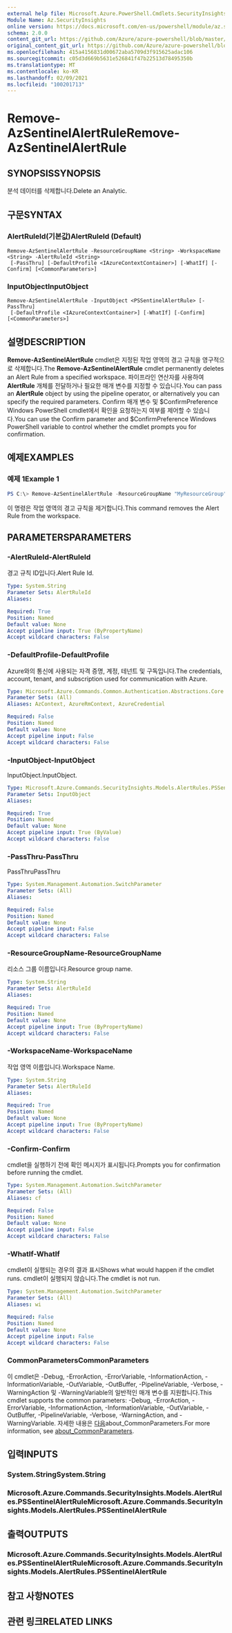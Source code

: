 ```yaml
---
external help file: Microsoft.Azure.PowerShell.Cmdlets.SecurityInsights.dll-Help.xml
Module Name: Az.SecurityInsights
online version: https://docs.microsoft.com/en-us/powershell/module/az.securityinsights/remove-azsentinelalertrule
schema: 2.0.0
content_git_url: https://github.com/Azure/azure-powershell/blob/master/src/SecurityInsights/SecurityInsights/help/Remove-AzSentinelAlertRule.md
original_content_git_url: https://github.com/Azure/azure-powershell/blob/master/src/SecurityInsights/SecurityInsights/help/Remove-AzSentinelAlertRule.md
ms.openlocfilehash: 415a4156831d00672aba5709d3f915625adac106
ms.sourcegitcommit: c05d3d669b5631e526841f47b22513d78495350b
ms.translationtype: MT
ms.contentlocale: ko-KR
ms.lasthandoff: 02/09/2021
ms.locfileid: "100201713"
---
```

# <span data-ttu-id="f6eef-101">Remove-AzSentinelAlertRule</span><span class="sxs-lookup"><span data-stu-id="f6eef-101">Remove-AzSentinelAlertRule</span></span>

## <span data-ttu-id="f6eef-102">SYNOPSIS</span><span class="sxs-lookup"><span data-stu-id="f6eef-102">SYNOPSIS</span></span>
<span data-ttu-id="f6eef-103">분석 데이터를 삭제합니다.</span><span class="sxs-lookup"><span data-stu-id="f6eef-103">Delete an Analytic.</span></span>

## <span data-ttu-id="f6eef-104">구문</span><span class="sxs-lookup"><span data-stu-id="f6eef-104">SYNTAX</span></span>

### <span data-ttu-id="f6eef-105">AlertRuleId(기본값)</span><span class="sxs-lookup"><span data-stu-id="f6eef-105">AlertRuleId (Default)</span></span>
```
Remove-AzSentinelAlertRule -ResourceGroupName <String> -WorkspaceName <String> -AlertRuleId <String>
 [-PassThru] [-DefaultProfile <IAzureContextContainer>] [-WhatIf] [-Confirm] [<CommonParameters>]
```

### <span data-ttu-id="f6eef-106">InputObject</span><span class="sxs-lookup"><span data-stu-id="f6eef-106">InputObject</span></span>
```
Remove-AzSentinelAlertRule -InputObject <PSSentinelAlertRule> [-PassThru]
 [-DefaultProfile <IAzureContextContainer>] [-WhatIf] [-Confirm] [<CommonParameters>]
```

## <span data-ttu-id="f6eef-107">설명</span><span class="sxs-lookup"><span data-stu-id="f6eef-107">DESCRIPTION</span></span>
<span data-ttu-id="f6eef-108">**Remove-AzSentinelAlertRule** cmdlet은 지정된 작업 영역의 경고 규칙을 영구적으로 삭제합니다.</span><span class="sxs-lookup"><span data-stu-id="f6eef-108">The **Remove-AzSentinelAlertRule** cmdlet permanently deletes an Alert Rule from a specified workspace.</span></span>
<span data-ttu-id="f6eef-109">파이프라인 연산자를 사용하여 **AlertRule** 개체를 전달하거나 필요한 매개 변수를 지정할 수 있습니다.</span><span class="sxs-lookup"><span data-stu-id="f6eef-109">You can pass an **AlertRule** object by using the pipeline operator, or alternatively you can specify the required parameters.</span></span>
<span data-ttu-id="f6eef-110">Confirm 매개 변수 및 $ConfirmPreference Windows PowerShell cmdlet에서 확인을 요청하는지 여부를 제어할 수 있습니다.</span><span class="sxs-lookup"><span data-stu-id="f6eef-110">You can use the Confirm parameter and $ConfirmPreference Windows PowerShell variable to control whether the cmdlet prompts you for confirmation.</span></span>

## <span data-ttu-id="f6eef-111">예제</span><span class="sxs-lookup"><span data-stu-id="f6eef-111">EXAMPLES</span></span>

### <span data-ttu-id="f6eef-112">예제 1</span><span class="sxs-lookup"><span data-stu-id="f6eef-112">Example 1</span></span>
```powershell
PS C:\> Remove-AzSentinelAlertRule -ResourceGroupName "MyResourceGroup" -WorkspaceName "MyWorkspaceName" -AlertRuleId "MyAlertRuleId"
```

<span data-ttu-id="f6eef-113">이 명령은 작업 영역의 경고 규칙을 제거합니다.</span><span class="sxs-lookup"><span data-stu-id="f6eef-113">This command removes the Alert Rule from the workspace.</span></span>

## <span data-ttu-id="f6eef-114">PARAMETERS</span><span class="sxs-lookup"><span data-stu-id="f6eef-114">PARAMETERS</span></span>

### <span data-ttu-id="f6eef-115">-AlertRuleId</span><span class="sxs-lookup"><span data-stu-id="f6eef-115">-AlertRuleId</span></span>
<span data-ttu-id="f6eef-116">경고 규칙 ID입니다.</span><span class="sxs-lookup"><span data-stu-id="f6eef-116">Alert Rule Id.</span></span>

```yaml
Type: System.String
Parameter Sets: AlertRuleId
Aliases:

Required: True
Position: Named
Default value: None
Accept pipeline input: True (ByPropertyName)
Accept wildcard characters: False
```

### <span data-ttu-id="f6eef-117">-DefaultProfile</span><span class="sxs-lookup"><span data-stu-id="f6eef-117">-DefaultProfile</span></span>
<span data-ttu-id="f6eef-118">Azure와의 통신에 사용되는 자격 증명, 계정, 테넌트 및 구독입니다.</span><span class="sxs-lookup"><span data-stu-id="f6eef-118">The credentials, account, tenant, and subscription used for communication with Azure.</span></span>

```yaml
Type: Microsoft.Azure.Commands.Common.Authentication.Abstractions.Core.IAzureContextContainer
Parameter Sets: (All)
Aliases: AzContext, AzureRmContext, AzureCredential

Required: False
Position: Named
Default value: None
Accept pipeline input: False
Accept wildcard characters: False
```

### <span data-ttu-id="f6eef-119">-InputObject</span><span class="sxs-lookup"><span data-stu-id="f6eef-119">-InputObject</span></span>
<span data-ttu-id="f6eef-120">InputObject.</span><span class="sxs-lookup"><span data-stu-id="f6eef-120">InputObject.</span></span>

```yaml
Type: Microsoft.Azure.Commands.SecurityInsights.Models.AlertRules.PSSentinelAlertRule
Parameter Sets: InputObject
Aliases:

Required: True
Position: Named
Default value: None
Accept pipeline input: True (ByValue)
Accept wildcard characters: False
```

### <span data-ttu-id="f6eef-121">-PassThru</span><span class="sxs-lookup"><span data-stu-id="f6eef-121">-PassThru</span></span>
<span data-ttu-id="f6eef-122">PassThru</span><span class="sxs-lookup"><span data-stu-id="f6eef-122">PassThru</span></span>

```yaml
Type: System.Management.Automation.SwitchParameter
Parameter Sets: (All)
Aliases:

Required: False
Position: Named
Default value: None
Accept pipeline input: False
Accept wildcard characters: False
```

### <span data-ttu-id="f6eef-123">-ResourceGroupName</span><span class="sxs-lookup"><span data-stu-id="f6eef-123">-ResourceGroupName</span></span>
<span data-ttu-id="f6eef-124">리소스 그룹 이름입니다.</span><span class="sxs-lookup"><span data-stu-id="f6eef-124">Resource group name.</span></span>

```yaml
Type: System.String
Parameter Sets: AlertRuleId
Aliases:

Required: True
Position: Named
Default value: None
Accept pipeline input: True (ByPropertyName)
Accept wildcard characters: False
```

### <span data-ttu-id="f6eef-125">-WorkspaceName</span><span class="sxs-lookup"><span data-stu-id="f6eef-125">-WorkspaceName</span></span>
<span data-ttu-id="f6eef-126">작업 영역 이름입니다.</span><span class="sxs-lookup"><span data-stu-id="f6eef-126">Workspace Name.</span></span>

```yaml
Type: System.String
Parameter Sets: AlertRuleId
Aliases:

Required: True
Position: Named
Default value: None
Accept pipeline input: True (ByPropertyName)
Accept wildcard characters: False
```

### <span data-ttu-id="f6eef-127">-Confirm</span><span class="sxs-lookup"><span data-stu-id="f6eef-127">-Confirm</span></span>
<span data-ttu-id="f6eef-128">cmdlet을 실행하기 전에 확인 메시지가 표시됩니다.</span><span class="sxs-lookup"><span data-stu-id="f6eef-128">Prompts you for confirmation before running the cmdlet.</span></span>

```yaml
Type: System.Management.Automation.SwitchParameter
Parameter Sets: (All)
Aliases: cf

Required: False
Position: Named
Default value: None
Accept pipeline input: False
Accept wildcard characters: False
```

### <span data-ttu-id="f6eef-129">-WhatIf</span><span class="sxs-lookup"><span data-stu-id="f6eef-129">-WhatIf</span></span>
<span data-ttu-id="f6eef-130">cmdlet이 실행되는 경우의 결과 표시</span><span class="sxs-lookup"><span data-stu-id="f6eef-130">Shows what would happen if the cmdlet runs.</span></span>
<span data-ttu-id="f6eef-131">cmdlet이 실행되지 않습니다.</span><span class="sxs-lookup"><span data-stu-id="f6eef-131">The cmdlet is not run.</span></span>

```yaml
Type: System.Management.Automation.SwitchParameter
Parameter Sets: (All)
Aliases: wi

Required: False
Position: Named
Default value: None
Accept pipeline input: False
Accept wildcard characters: False
```

### <span data-ttu-id="f6eef-132">CommonParameters</span><span class="sxs-lookup"><span data-stu-id="f6eef-132">CommonParameters</span></span>
<span data-ttu-id="f6eef-133">이 cmdlet은 -Debug, -ErrorAction, -ErrorVariable, -InformationAction, -InformationVariable, -OutVariable, -OutBuffer, -PipelineVariable, -Verbose, -WarningAction 및 -WarningVariable의 일반적인 매개 변수를 지원합니다.</span><span class="sxs-lookup"><span data-stu-id="f6eef-133">This cmdlet supports the common parameters: -Debug, -ErrorAction, -ErrorVariable, -InformationAction, -InformationVariable, -OutVariable, -OutBuffer, -PipelineVariable, -Verbose, -WarningAction, and -WarningVariable.</span></span> <span data-ttu-id="f6eef-134">자세한 내용은 [다음](http://go.microsoft.com/fwlink/?LinkID=113216)about_CommonParameters.</span><span class="sxs-lookup"><span data-stu-id="f6eef-134">For more information, see [about_CommonParameters](http://go.microsoft.com/fwlink/?LinkID=113216).</span></span>

## <span data-ttu-id="f6eef-135">입력</span><span class="sxs-lookup"><span data-stu-id="f6eef-135">INPUTS</span></span>

### <span data-ttu-id="f6eef-136">System.String</span><span class="sxs-lookup"><span data-stu-id="f6eef-136">System.String</span></span>
### <span data-ttu-id="f6eef-137">Microsoft.Azure.Commands.SecurityInsights.Models.AlertRules.PSSentinelAlertRule</span><span class="sxs-lookup"><span data-stu-id="f6eef-137">Microsoft.Azure.Commands.SecurityInsights.Models.AlertRules.PSSentinelAlertRule</span></span>
## <span data-ttu-id="f6eef-138">출력</span><span class="sxs-lookup"><span data-stu-id="f6eef-138">OUTPUTS</span></span>

### <span data-ttu-id="f6eef-139">Microsoft.Azure.Commands.SecurityInsights.Models.AlertRules.PSSentinelAlertRule</span><span class="sxs-lookup"><span data-stu-id="f6eef-139">Microsoft.Azure.Commands.SecurityInsights.Models.AlertRules.PSSentinelAlertRule</span></span>
## <span data-ttu-id="f6eef-140">참고 사항</span><span class="sxs-lookup"><span data-stu-id="f6eef-140">NOTES</span></span>

## <span data-ttu-id="f6eef-141">관련 링크</span><span class="sxs-lookup"><span data-stu-id="f6eef-141">RELATED LINKS</span></span>
